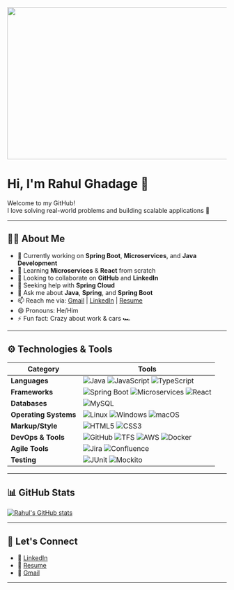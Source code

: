 <img src="https://user-images.githubusercontent.com/88297996/174477998-3df9258f-424d-4114-8cd9-9f274130987a.gif" width="650" height="350">

# Hi, I'm Rahul Ghadage 👋

Welcome to my GitHub!  
I love solving real-world problems and building scalable applications 🚀

---

## 👨‍💻 About Me

- 🔭 Currently working on **Spring Boot**, **Microservices**, and **Java Development**
- 🌱 Learning **Microservices** & **React** from scratch
- 👯 Looking to collaborate on **GitHub** and **LinkedIn**
- 🤔 Seeking help with **Spring Cloud**
- 💬 Ask me about **Java**, **Spring**, and **Spring Boot**
- 📫 Reach me via: [Gmail](https://mail.google.com/mail/u/1/#inbox?compose=new) | [LinkedIn](https://www.linkedin.com/in/rahulghadage9431) | [Resume](https://ghadagerahul.github.io/profile/)
- 😄 Pronouns: He/Him
- ⚡ Fun fact: Crazy about work & cars 🏎️

---

## ⚙️ Technologies & Tools

| Category | Tools |
|---------|-------|
| **Languages** | ![Java](https://img.shields.io/badge/-Java-007396?style=flat-square&logo=java) ![JavaScript](https://img.shields.io/badge/-JavaScript-black?style=flat-square&logo=javascript) ![TypeScript](https://img.shields.io/badge/-TypeScript-007ACC?style=flat-square&logo=typescript) |
| **Frameworks** | ![Spring Boot](https://user-images.githubusercontent.com/88297996/173880012-225b03d6-984b-4b6c-8c30-20b5e5e11659.png) ![Microservices](https://user-images.githubusercontent.com/88297996/173880040-3557024e-8f5f-40f2-a13d-61aed7d09abd.png) ![React](https://user-images.githubusercontent.com/88297996/173880029-dc1cabd6-3a0e-4e74-86d5-cd19d7b7cfbc.png) |
| **Databases** | ![MySQL](https://img.shields.io/badge/-MySQL-4479A1?style=flat-square&logo=mysql) |
| **Operating Systems** | ![Linux](https://img.shields.io/badge/Linux-FCC624?style=flat-square&logo=linux) ![Windows](https://img.shields.io/badge/Windows-0078D6?style=flat-square&logo=windows) ![macOS](https://img.shields.io/badge/mac%20os-000000?style=flat-square&logo=apple) |
| **Markup/Style** | ![HTML5](https://img.shields.io/badge/-HTML5-E34F26?style=flat-square&logo=html5) ![CSS3](https://img.shields.io/badge/-CSS3-1572B6?style=flat-square&logo=css3) |
| **DevOps & Tools** | ![GitHub](https://img.shields.io/badge/-GitHub-181717?style=flat-square&logo=github) ![TFS](https://img.shields.io/badge/-TFS-005C83?style=flat-square&logo=azuredevops) ![AWS](https://img.shields.io/badge/-AWS-232F3E?style=flat-square&logo=amazonaws) ![Docker](https://img.shields.io/badge/-Docker-2496ED?style=flat-square&logo=docker) |
| **Agile Tools** | ![Jira](https://user-images.githubusercontent.com/88297996/173880024-133d4a50-b6b1-4e19-8cd8-3e2029ca4f2c.png) ![Confluence](https://user-images.githubusercontent.com/88297996/173880020-4aac911d-8b46-4b6b-9e9a-69a5f597d1da.jpg) |
| **Testing** | ![JUnit](https://img.shields.io/badge/-JUnit-25A162?style=flat-square&logo=java) ![Mockito](https://img.shields.io/badge/-Mockito-FFCA28?style=flat-square&logo=java) |

---

## 📊 GitHub Stats

[![Rahul's GitHub stats](https://github-readme-stats.vercel.app/api?username=ghadagerahul&show_icons=true&theme=radical)](https://github.com/ghadagerahul/github-readme-stats)

---

## 🔗 Let's Connect

- 💼 [LinkedIn](https://www.linkedin.com/in/rahulghadage9431)
- 📄 [Resume](https://ghadagerahul.github.io/profile/)
- 📧 [Gmail](https://mail.google.com/mail/u/1/#inbox?compose=new)

---
